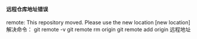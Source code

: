 #### 远程仓库地址错误

remote: This repository moved. Please use the new location [new location] 
解决命令： 
git remote -v 
git remote rm origin 
git remote add origin 远程地址